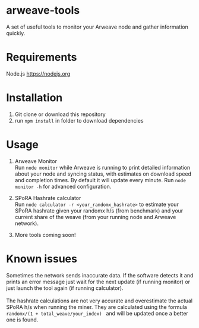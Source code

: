 # arweave-tools
A set of useful tools to monitor your Arweave node and gather information quickly.

# Requirements
Node.js https://nodejs.org

# Installation
1. Git clone or download this repository
2. run ```npm install``` in folder to download dependencies

# Usage
1. Arweave Monitor<br/>
Run ```node monitor``` while Arweave is running to print detailed information about your node and syncing status, with estimates on download speed and completion times. By default it will update every minute. Run ```node monitor -h``` for advanced configuration.

2. SPoRA Hashrate calculator<br/>
Run ```node calculator -r <your_randomx_hashrate>``` to estimate your SPoRA hashrate given your randomx h/s (from benchmark) and your current share of the weave (from your running node and Arweave network).

3. More tools coming soon!

# Known issues
Sometimes the network sends inaccurate data. If the software detects it and prints an error message just wait for the next update (if running monitor) or just launch the tool again (if running calculator).<br/><br/>
The hashrate calculations are not very accurate and overestimate the actual SPoRA h/s when running the miner. They are calculated using the formula ```randomx/(1 + total_weave/your_index) ``` and will be updated once a better one is found.
